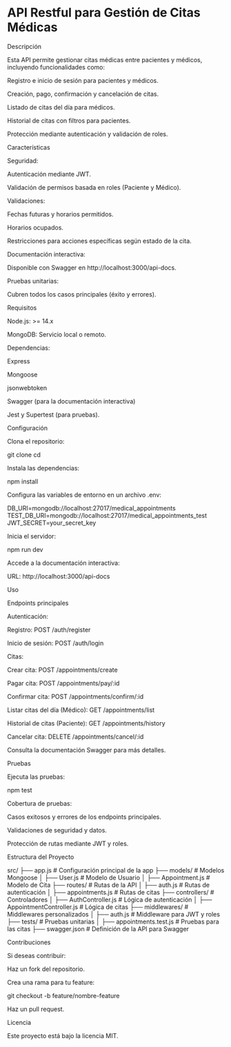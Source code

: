 # API Restful para Gestión de Citas Médicas

Descripción

Esta API permite gestionar citas médicas entre pacientes y médicos, incluyendo funcionalidades como:

Registro e inicio de sesión para pacientes y médicos.

Creación, pago, confirmación y cancelación de citas.

Listado de citas del día para médicos.

Historial de citas con filtros para pacientes.

Protección mediante autenticación y validación de roles.

Características

Seguridad:

Autenticación mediante JWT.

Validación de permisos basada en roles (Paciente y Médico).

Validaciones:

Fechas futuras y horarios permitidos.

Horarios ocupados.

Restricciones para acciones específicas según estado de la cita.

Documentación interactiva:

Disponible con Swagger en http://localhost:3000/api-docs.

Pruebas unitarias:

Cubren todos los casos principales (éxito y errores).

Requisitos

Node.js: >= 14.x

MongoDB: Servicio local o remoto.

Dependencias:

Express

Mongoose

jsonwebtoken

Swagger (para la documentación interactiva)

Jest y Supertest (para pruebas).

Configuración

Clona el repositorio:

git clone <repo-url>
cd <repo-folder>

Instala las dependencias:

npm install

Configura las variables de entorno en un archivo .env:

DB_URI=mongodb://localhost:27017/medical_appointments
TEST_DB_URI=mongodb://localhost:27017/medical_appointments_test
JWT_SECRET=your_secret_key

Inicia el servidor:

npm run dev

Accede a la documentación interactiva:

URL: http://localhost:3000/api-docs

Uso

Endpoints principales

Autenticación:

Registro: POST /auth/register

Inicio de sesión: POST /auth/login

Citas:

Crear cita: POST /appointments/create

Pagar cita: POST /appointments/pay/:id

Confirmar cita: POST /appointments/confirm/:id

Listar citas del día (Médico): GET /appointments/list

Historial de citas (Paciente): GET /appointments/history

Cancelar cita: DELETE /appointments/cancel/:id

Consulta la documentación Swagger para más detalles.

Pruebas

Ejecuta las pruebas:

npm test

Cobertura de pruebas:

Casos exitosos y errores de los endpoints principales.

Validaciones de seguridad y datos.

Protección de rutas mediante JWT y roles.

Estructura del Proyecto

src/
├── app.js             # Configuración principal de la app
├── models/            # Modelos Mongoose
│   ├── User.js        # Modelo de Usuario
│   ├── Appointment.js # Modelo de Cita
├── routes/            # Rutas de la API
│   ├── auth.js        # Rutas de autenticación
│   ├── appointments.js # Rutas de citas
├── controllers/       # Controladores
│   ├── AuthController.js # Lógica de autenticación
│   ├── AppointmentController.js # Lógica de citas
├── middlewares/       # Middlewares personalizados
│   ├── auth.js        # Middleware para JWT y roles
├── tests/             # Pruebas unitarias
│   ├── appointments.test.js # Pruebas para las citas
├── swagger.json       # Definición de la API para Swagger

Contribuciones

Si deseas contribuir:

Haz un fork del repositorio.

Crea una rama para tu feature:

git checkout -b feature/nombre-feature

Haz un pull request.

Licencia

Este proyecto está bajo la licencia MIT.